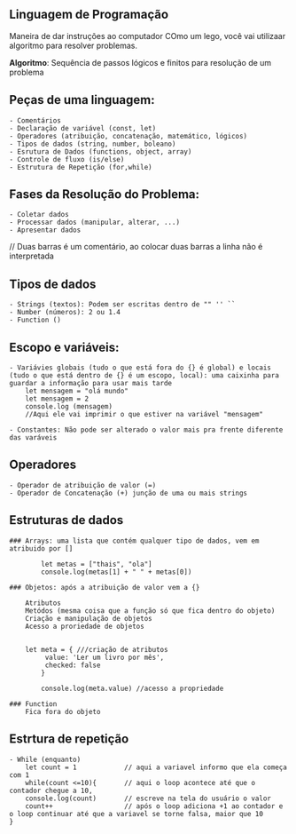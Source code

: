 ## Linguagem de Programação

Maneira de dar instruções ao computador
COmo um lego, você vai utilizaar algoritmo para resolver problemas.

 **Algoritmo**: Sequência de passos lógicos e finitos para resolução de um problema

## Peças de uma linguagem:

    - Comentários 
    - Declaração de variável (const, let)
    - Operadores (atribuição, concatenação, matemático, lógicos)
    - Tipos de dados (string, number, boleano)
    - Esrutura de Dados (functions, object, array)
    - Controle de fluxo (is/else)
    - Estrutura de Repetição (for,while)

## Fases da Resolução do Problema:

    - Coletar dados
    - Processar dados (manipular, alterar, ...)
    - Apresentar dados


// Duas barras é um comentário, ao colocar duas barras a linha não é interpretada

## Tipos de dados
    - Strings (textos): Podem ser escritas dentro de "" '' ``
    - Number (números): 2 ou 1.4
    - Function ()


## Escopo e variáveis:
    - Variávies globais (tudo o que está fora do {} é global) e locais (tudo o que está dentro de {} é um escopo, local): uma caixinha para guardar a informação para usar mais tarde
        let mensagem = "olá mundo"
        let mensagem = 2
        console.log (mensagem)
        //Aqui ele vai imprimir o que estiver na variável "mensagem"

    - Constantes: Não pode ser alterado o valor mais pra frente diferente das varáveis

## Operadores
    - Operador de atribuição de valor (=)
    - Operador de Concatenação (+) junção de uma ou mais strings

## Estruturas de dados 

    ### Arrays: uma lista que contém qualquer tipo de dados, vem em atribuido por []

            let metas = ["thais", "ola"]
            console.log(metas[1] + " " + metas[0])

    ### Objetos: após a atribuição de valor vem a {}

        Atributos 
        Metódos (mesma coisa que a função só que fica dentro do objeto)
        Criação e manipulação de objetos
        Acesso a proriedade de objetos


        let meta = { ///criação de atributos
             value: 'Ler um livro por mês',
             checked: false
            }

            console.log(meta.value) //acesso a propriedade

    ### Function
        Fica fora do objeto



## Estrtura de repetição
    - While (enquanto)
        let count = 1            // aqui a variavel informo que ela começa com 1
        while(count <=10){       // aqui o loop acontece até que o contador chegue a 10, 
        console.log(count)       // escreve na tela do usuário o valor
        count++                  // após o loop adiciona +1 ao contador e o loop continuar até que a variavel se torne falsa, maior que 10
    }